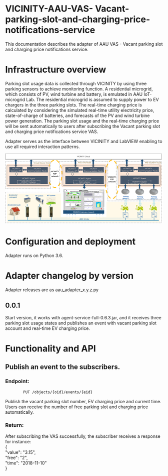 # VICINITY-AAU-VAS- Vacant-parking-slot-and-charging-price-notifications-service
This documentation describes the adapter of AAU VAS - Vacant parking slot and charging price notifications service.

# Infrastructure overview

Parking slot usage data is collected through VICINITY by using three parking sensors to achieve monitoring function. A residential microgrid, which consists of PV, wind turbine and battery, is emulated in AAU IoT-microgrid Lab. The residential microgrid is assumed to supply power to EV chargers in the three parking slots. The real-time charging price is calculated by considering the simulated real-time utility electricity price, state-of-charge of batteries, and forecasts of the PV and wind turbine power generation. The parking slot usage and the real-time charging price will be sent automatically to users after subscribing the Vacant parking slot and charging price notifications service VAS.

Adapter serves as the interface between VICINITY and LabVIEW enabling to use all required interaction patterns.

![Image text](https://github.com/YajuanGuan/pics/blob/master/%E5%9B%BE%E7%89%871.png)

# Configuration and deployment

Adapter runs on Python 3.6.

# Adapter changelog by version
Adapter releases are as aau_adapter_x.y.z.py

## 0.0.1
Start version, it works with agent-service-full-0.6.3.jar, and it receives three parking slot usage states and publishes an event with vacant parking slot account and real-time EV charging price.

# Functionality and API

## Publish an event to the subscribers. 
### Endpoint:
            PUT /objects/{oid}/events/{eid}
Publish the vacant parking slot number, EV charging price and current time. Users can receive the number of free parking slot and charging price automatically.
### Return:
After subscribing the VAS successfully, the subscriber receives a response for instance:  
{  
    "value": "3.15",  
    "free": "2",  
    "time": "2018-11-10"  
}
